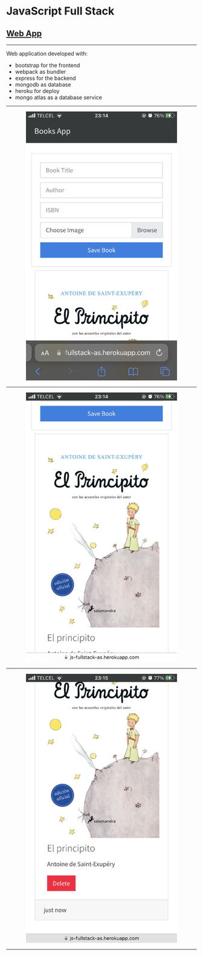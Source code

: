 <style>
    .container {
        text-align: center;
    }
    img {
        width: 400px;
    }
</style>
# JavaScript Full Stack
## [Web App](https://js-fullstack-as.herokuapp.com)
___
Web application developed with:
- bootstrap for the frontend
- webpack as bundler
- express for the backend
- mongodb as database
- heroku for deploy
- mongo atlas as a database service
___
<!-- ![Web App Preview](screenshots/1.PNG) -->
<!-- ![Web App Preview](screenshots/2.PNG) -->
<!-- ![Web App Preview](screenshots/3.PNG) -->
<div class="container">
    <img src="screenshots/1.png"/>
</div>
<hr>
<div class="container">
    <img src="screenshots/2.png"/>
</div>
<hr>
<div class="container">
    <img src="screenshots/3.png"/>
</div>
<hr>